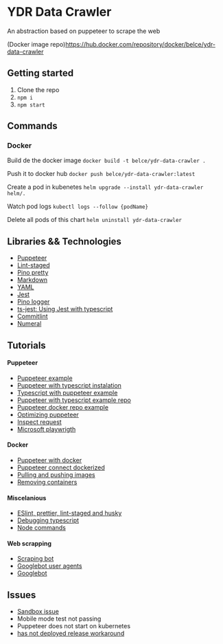 # YDR Data Crawler
An abstraction based on puppeteer to scrape the web

(Docker image repo)https://hub.docker.com/repository/docker/belce/ydr-data-crawler

## Getting started
1. Clone the repo
2. `npm i`
3. `npm start`

## Commands

### Docker
Build de the docker image
`docker build -t belce/ydr-data-crawler .`

Push it to docker hub
`docker push belce/ydr-data-crawler:latest`

Create a pod in kubenetes
`helm upgrade --install ydr-data-crawler helm/.`

Watch pod logs
`kubectl logs --follow {podName}`

Delete all pods of this chart
`helm uninstall ydr-data-crawler`

## Libraries && Technologies
- [Puppeteer](https://pptr.dev/#?product=Puppeteer&version=v3.0.2&show=api-class-page)
- [Lint-staged](https://github.com/okonet/lint-staged)
- [Pino pretty](https://github.com/pinojs/pino-pretty)
- [Markdown](https://github.com/adam-p/markdown-here/wiki/Markdown-Cheatsheet)
- [YAML](https://www.commonwl.org/user_guide/yaml/)
- [Jest](https://jestjs.io/docs/en/getting-started)
- [Pino logger](https://blog.morizyun.com/javascript/library-typescript-pino-logger.html)
- [ts-jest: Using Jest with typescript](https://github.com/kulshekhar/ts-jest)
- [Commitlint](https://github.com/conventional-changelog/commitlint)
- [Numeral](http://numeraljs.com/)

## Tutorials
#### Puppeteer
- [Puppeteer example](https://blog.bitsrc.io/web-scraping-with-puppeteer-e73e5fee7474)
- [Puppeteer with typescript instalation](https://www.lewuathe.com/using-puppeteer-in-typescript.html)
- [Typescript with puppeteer example](https://www.lewuathe.com/simple-crawling-with-puppeteer-in-typescript.html)
- [Puppeteer with typescript example repo](https://github.com/Lewuathe/site-snapshot)
- [Puppeteer docker repo example](https://github.com/ebidel/try-puppeteer/blob/master/backend/Dockerfile)
- [Optimizing puppeteer](https://dev.to/waqasabbasi/optimizing-and-deploying-puppeteer-web-scraper-1nll)
- [Inspect request](https://blog.ramosly.com/how-ive-been-using-puppeteer-b8010e374ff7)
- [Microsoft playwrigth](https://github.com/microsoft/playwright)

#### Docker
- [Puppeteer with docker](https://github.com/puppeteer/puppeteer/blob/master/docs/troubleshooting.md#running-puppeteer-in-docker)
- [Puppeteer connect dockerized](https://github.com/skalfyfan/dockerized-puppeteer)
- [Pulling and pushing images](https://ropenscilabs.github.io/r-docker-tutorial/04-Dockerhub.html)
- [Removing containers](https://linuxize.com/post/how-to-remove-docker-images-containers-volumes-and-networks/)


#### Miscelanious
- [ESlint, prettier, lint-staged and husky](https://www.robertcooper.me/using-eslint-and-prettier-in-a-typescript-project)
- [Debugging typescript](https://medium.com/@PhilippKief/how-to-debug-typescript-with-vs-code-9cec93b4ae56)
- [Node commands](https://nodejs.org/en/knowledge/command-line/how-to-parse-command-line-arguments/)
#### Web scrapping
- [Scraping bot](https://www.scraping-bot.io/how-to-scrape-a-website-without-getting-blocked/)
- [Googlebot user agents](https://developers.whatismybrowser.com/useragents/explore/software_name/googlebot/)
- [Googlebot](https://support.google.com/webmasters/answer/182072)

## Issues
- [Sandbox issue](https://github.com/puppeteer/puppeteer/blob/master/docs/troubleshooting.md#setting-up-chrome-linux-sandbox)
- Mobile mode test not passing
- Puppeteer does not start on kubernetes
- [has not deployed release workaround](https://github.com/helm/helm/issues/7257)